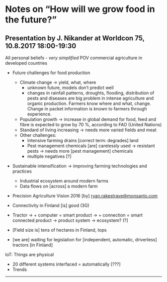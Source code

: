 # Notes on “How will we grow food in the future?”
## Presentation by J. Nikander at Worldcon 75, 10.8.2017 18:00-19:30
All personal beliefs - _very simplified_
POV commercial agriculture in developed countries
* Future challenges for food production
	* Climate change -> yield, what, where
		* unknown future, models don’t predict well
		* changes in rainfall patterns, droughts, flooding, distribution of pests and diseases are big problem in intense agriculture and organic production. Farmers know where and what, change. Change in packet information is known to farmers through experience.
	* Population growth -> increase in global demand for food, feed and fibre is expected to grow by 70 %, according to FAO (United Nations)
	* Standard of living increasing -> needs more varied fields and meat
	* Other challenges:
		* Intensive farming drains [correct term: degrades] land
		* Pest management chemicals [are] carelessly used -> resistant pests -> needs more [pest management] chemicals
		* multiple negatives [?]
	
* Sustainable intensification -> improving farming technologies and practices
	* Industrial ecosystem around modern farms
	* Data flows on [across] a modern farm
* Precision Agriculture Vision 2016 [by] ryan.rakestrave@monsanto.com
* Connectivity in Finland [is] good (3G)
* Tractor -> + computer = smart product -> + connection = smart connected product -> product system -> ecosystem? (?]
* [Field size is] tens of hectares in Finland, tops
* [we are] waiting for legislation for [independent, automatic, driverless] tractors  [in Finland]

IoT: Things are physical
* 20 different systems    interfaced = automatically [???]
* Trends
------------------------------------------------------------------------------------------------------------
